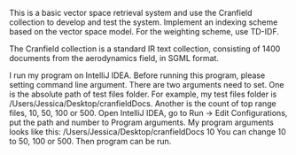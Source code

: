 This is a basic vector space retrieval system and use the Cranfield collection to develop and test the system. Implement an indexing scheme based on the vector space model. For the weighting scheme, use TD-IDF.

The Cranfield collection is a standard IR text collection, consisting of 1400 documents from the aerodynamics field, in SGML format.

I run my program on IntelliJ IDEA. Before running this program,  please setting command line argument. There are two arguments need to set. One is the absolute path of test files folder. For example, my test files folder is /Users/Jessica/Desktop/cranfieldDocs. Another is the count of top range files, 10, 50, 100 or 500.  Open IntelliJ IDEA, go to Run -> Edit Configurations, put the path and number to Program arguments. My program arguments looks like this: /Users/Jessica/Desktop/cranfieldDocs 10
You can change 10 to 50, 100 or 500. Then program can be run. 


